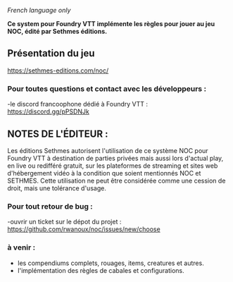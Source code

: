 _French language only_

**Ce system pour Foundry VTT implémente les règles pour jouer au jeu NOC, édité par Sethmes éditions.**

## Présentation du jeu

https://sethmes-editions.com/noc/

### Pour toutes questions et contact avec les développeurs :

-le discord francoophone dédié à Foundry VTT : https://discord.gg/pPSDNJk

## NOTES DE L'ÉDITEUR :

Les éditions Sethmes autorisent l'utilisation de ce système NOC pour Foundry VTT à destination de parties privées mais aussi lors d'actual play, en live ou redifféré gratuit, sur les plateformes de streaming et sites web d'hébergement vidéo à la condition que soient mentionnés NOC et SETHMES.
Cette utilisation ne peut être considérée comme une cession de droit, mais une tolérance d'usage.

### Pour tout retour de bug :

-ouvrir un ticket sur le dépot du projet : https://github.com/rwanoux/noc/issues/new/choose

### à venir :

- les compendiums complets, rouages, items, creatures et autres.
- l'implémentation des règles de cabales et configurations.
